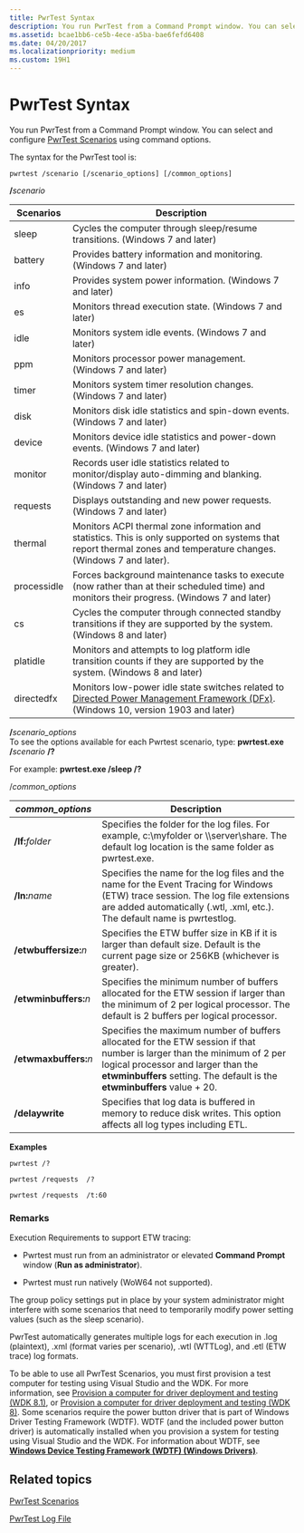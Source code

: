 ```yaml
---
title: PwrTest Syntax
description: You run PwrTest from a Command Prompt window. You can select and configure PwrTest Scenarios using command options.
ms.assetid: bcae1bb6-ce5b-4ece-a5ba-bae6fefd6408
ms.date: 04/20/2017
ms.localizationpriority: medium
ms.custom: 19H1
---
```


# PwrTest Syntax


You run PwrTest from a Command Prompt window. You can select and configure [PwrTest Scenarios](pwrtest-scenarios.md) using command options.

The syntax for the PwrTest tool is:

```
pwrtest /scenario [/scenario_options] [/common_options]
```

<span id="_scenario"></span><span id="_SCENARIO"></span>**/**<em>scenario</em>  

| Scenarios   | Description                                                                                                                                                        |
|-------------|--------------------------------------------------------------------------------------------------------------------------------------------------------------------|
| sleep       | Cycles the computer through sleep/resume transitions. (Windows 7 and later)                                                                                        |
| battery     | Provides battery information and monitoring. (Windows 7 and later)                                                                                                 |
| info        | Provides system power information. (Windows 7 and later)                                                                                                           |
| es          | Monitors thread execution state. (Windows 7 and later)                                                                                                             |
| idle        | Monitors system idle events. (Windows 7 and later)                                                                                                                 |
| ppm         | Monitors processor power management. (Windows 7 and later)                                                                                                         |
| timer       | Monitors system timer resolution changes. (Windows 7 and later)                                                                                                    |
| disk        | Monitors disk idle statistics and spin-down events. (Windows 7 and later)                                                                                          |
| device      | Monitors device idle statistics and power-down events. (Windows 7 and later)                                                                                       |
| monitor     | Records user idle statistics related to monitor/display auto-dimming and blanking.(Windows 7 and later)                                                            |
| requests    | Displays outstanding and new power requests. (Windows 7 and later)                                                                                                 |
| thermal     | Monitors ACPI thermal zone information and statistics. This is only supported on systems that report thermal zones and temperature changes. (Windows 7 and later). |
| processidle | Forces background maintenance tasks to execute (now rather than at their scheduled time) and monitors their progress. (Windows 7 and later)                        |
| cs          | Cycles the computer through connected standby transitions if they are supported by the system. (Windows 8 and later)                                               |
| platidle    | Monitors and attempts to log platform idle transition counts if they are supported by the system. (Windows 8 and later)                                            |
| directedfx  | Monitors low-power idle state switches related to [Directed Power Management Framework (DFx)](../kernel/introduction-to-the-directed-power-management-framework.md). (Windows 10, version 1903 and later)|


 


<span id="_scenario_options"></span><span id="_SCENARIO_OPTIONS"></span>**/**<em>scenario\_options</em>  
To see the options available for each Pwrtest scenario, type: **pwrtest.exe /**<em>scenario</em> **/?**

For example: **pwrtest.exe /sleep /?**

<span id="_common_options"></span><span id="_COMMON_OPTIONS"></span>/*common\_options*  

|       *common\_options*       |                                                                                                                Description                                                                                                                 |
|-------------------------------|--------------------------------------------------------------------------------------------------------------------------------------------------------------------------------------------------------------------------------------------|
|    **/lf:**<em>folder</em>    |                                            Specifies the folder for the log files. For example, c:\\myfolder or \\\\server\\share. The default log location is the same folder as pwrtest.exe.                                             |
|     **/ln:**<em>name</em>     |                Specifies the name for the log files and the name for the Event Tracing for Windows (ETW) trace session. The log file extensions are added automatically (.wtl, .xml, etc.). The default name is pwrtestlog.                |
| **/etwbuffersize:**<em>n</em> |                                                  Specifies the ETW buffer size in KB if it is larger than default size. Default is the current page size or 256KB (whichever is greater).                                                  |
| **/etwminbuffers:**<em>n</em> |                                Specifies the minimum number of buffers allocated for the ETW session if larger than the minimum of 2 per logical processor. The default is 2 buffers per logical processor.                                |
| **/etwmaxbuffers:**<em>n</em> | Specifies the maximum number of buffers allocated for the ETW session if that number is larger than the minimum of 2 per logical processor and larger than the **etwminbuffers** setting. The default is the **etwminbuffers** value + 20. |
|        **/delaywrite**        |                                                           Specifies that log data is buffered in memory to reduce disk writes. This option affects all log types including ETL.                                                            |

**Examples**

```
pwrtest /?  
```

```
pwrtest /requests  /?
```

```
pwrtest /requests  /t:60
```

### <span id="Remarks"></span><span id="remarks"></span><span id="REMARKS"></span>Remarks

Execution Requirements to support ETW tracing:

-   Pwrtest must run from an administrator or elevated **Command Prompt** window (**Run as administrator**).

-   Pwrtest must run natively (WoW64 not supported).

The group policy settings put in place by your system administrator might interfere with some scenarios that need to temporarily modify power setting values (such as the sleep scenario).

PwrTest automatically generates multiple logs for each execution in .log (plaintext), .xml (format varies per scenario), .wtl (WTTLog), and .etl (ETW trace) log formats.

To be able to use all PwrTest Scenarios, you must first provision a test computer for testing using Visual Studio and the WDK. For more information, see [Provision a computer for driver deployment and testing (WDK 8.1)](https://docs.microsoft.com/windows-hardware/drivers/gettingstarted/provision-a-target-computer-wdk-8-1), or [Provision a computer for driver deployment and testing (WDK 8)](https://docs.microsoft.com/previous-versions/hh698272(v=vs.85)). Some scenarios require the power button driver that is part of Windows Driver Testing Framework (WDTF). WDTF (and the included power button driver) is automatically installed when you provision a system for testing using Visual Studio and the WDK. For information about WDTF, see [**Windows Device Testing Framework (WDTF) (Windows Drivers)**](https://docs.microsoft.com/windows-hardware/drivers/wdtf/index).

## <span id="related_topics"></span>Related topics


[PwrTest Scenarios](pwrtest-scenarios.md)

[PwrTest Log File](pwrtest-log-file.md)

 

 






